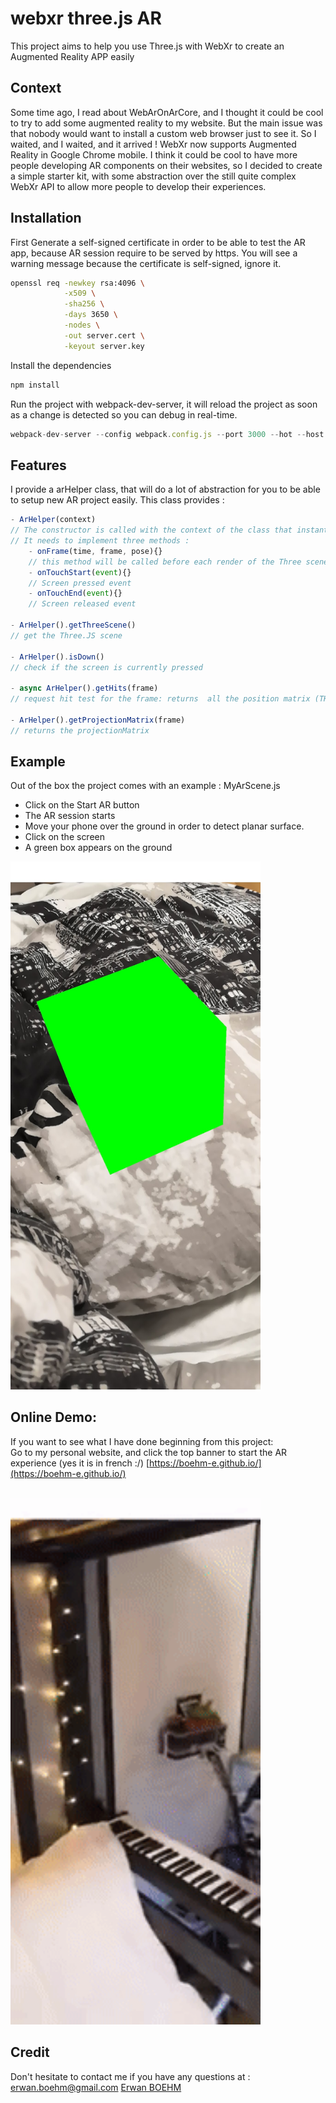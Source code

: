 # webxr three.js AR
This project aims to help you use Three.js with WebXr to create an Augmented Reality APP easily

## Context
Some time ago, I read about WebArOnArCore, and I thought it could be cool to try to add some augmented reality to my website. But the main issue was that nobody would want to install a custom web browser just to see it.
So I waited, and I waited, and it arrived ! WebXr now supports Augmented Reality in Google Chrome mobile.
  I think it could be cool to have more people developing AR components on their websites, so I decided to create a simple starter kit, with some abstraction over the still quite complex WebXr API to allow more people to develop their experiences.

## Installation
First Generate a self-signed certificate in order to be able to test the AR app, because AR session require to be served by https. You will see a warning message because the certificate is self-signed, ignore it.
```sh
openssl req -newkey rsa:4096 \
            -x509 \
            -sha256 \
            -days 3650 \
            -nodes \
            -out server.cert \
            -keyout server.key

```

Install the dependencies
```javascript
npm install
```

Run the project with webpack-dev-server, it will reload the project as soon as a change is detected so you can debug in real-time.
```javascript
webpack-dev-server --config webpack.config.js --port 3000 --hot --host 0.0.0.0
```

## Features
I provide a arHelper class, that will do a lot of abstraction for you to be able to setup new AR project easily. This class provides :

```javascript
- ArHelper(context)
// The constructor is called with the context of the class that instantiate.
// It needs to implement three methods :
    - onFrame(time, frame, pose){}
    // this method will be called before each render of the Three scene, the main logic of your app should be here.
    - onTouchStart(event){}
    // Screen pressed event
    - onTouchEnd(event){}
    // Screen released event

- ArHelper().getThreeScene()
// get the Three.JS scene

- ArHelper().isDown()
// check if the screen is currently pressed

- async ArHelper().getHits(frame)
// request hit test for the frame: returns  all the position matrix (THREE.Matrix4) of intersected planar surfaces (ground, walls or any other planar surfaces).

- ArHelper().getProjectionMatrix(frame)
// returns the projectionMatrix
```

## Example
Out of the box the project comes with an example : MyArScene.js
- Click on the Start AR button
- The AR session starts
- Move your phone over the ground in order to detect planar surface.
- Click on the screen
- A green box appears on the ground

<img src="demo/demo.jpg" width="400"/>

## Online Demo:
If you want to see what I have done beginning from this project: <br/>
Go to my personal website, and click the top banner to start the AR experience (yes it is in french :/)
[https://boehm-e.github.io/](https://boehm-e.github.io/) <br/><br/>

<img src="demo/demo_website.gif" width="400"/>



## Credit
Don't hesitate to contact me if you have any questions at : erwan.boehm@gmail.com
[Erwan BOEHM](https://boehm-e.github.io/)
